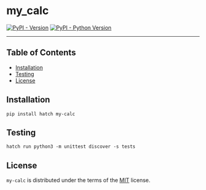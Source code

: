 # my_calc

[![PyPI - Version](https://img.shields.io/pypi/v/my-calc.svg)](https://pypi.org/project/my-calc)
[![PyPI - Python Version](https://img.shields.io/pypi/pyversions/my-calc.svg)](https://pypi.org/project/my-calc)

-----

## Table of Contents

- [Installation](#installation)
- [Testing](#testing)
- [License](#license)

## Installation

```console
pip install hatch my-calc
```

## Testing

```console
hatch run python3 -m unittest discover -s tests
```

## License

`my-calc` is distributed under the terms of the [MIT](https://spdx.org/licenses/MIT.html) license.
